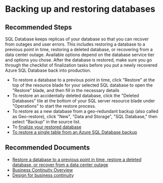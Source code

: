 <properties
	pageTitle="Backing up and restoring databases"
	description="Backing up and restoring databases"
	service="microsoft.sql"
	resource="servers"
	authors="kasparks"
	displayOrder="1"
	selfHelpType="resource"
	supportTopicIds="32302682"
	resourceTags="databases, servers"
	productPesIds="13491"
	cloudEnvironments="public"
	articleId="18a8e32f-201c-4ccd-ae0d-5b3ec11d7676"
/>

# Backing up and restoring databases

## **Recommended Steps**

SQL Database keeps replicas of your database so that you can recover from outages and user errors. This includes restoring a database to a previous point in time, restoring a deleted database, or recovering from a data center outage. Available options depend on the database service tier and options you chose. After the database is restored, make sure you go through the checklist of finalization tasks before you put a newly recovered Azure SQL Database back into production.

* To restore a database to a previous point in time, click "Restore" at the top of the resource blade for your selected SQL database to open the "Restore" blade, and then fill in the necessary details
* To restore an accidentally deleted database, click the "Deleted Databases" tile at the bottom of your SQL server resource blade under "Operations" to start the restore process.
* To restore as a new database from a geo-redundant backup (also called as Geo-restore), click "New",  "Data and Storage", "SQL Database," then select "Backup" in the source list.
* To [finalize your restored database](https://azure.microsoft.com/documentation/articles/sql-database-recovered-finalize/)
* [To restore a single table from an Azure SQL Database backup](https://docs.azure.cn/sql-database/sql-database-cloud-migrate-restore-single-table-azure-backup/)

## **Recommended Documents**

* [Restore a database to a previous point in time, restore a deleted database, or recover from a data center outage](https://docs.azure.cn/sql-database/sql-database-troubleshoot-backup-and-restore/)<br>
* [Business Continuity Overview](https://docs.azure.cn/sql-database/sql-database-business-continuity/)<br>
* [Design for business continuity](https://azure.microsoft.com/documentation/articles/sql-database-business-continuity-design/)
